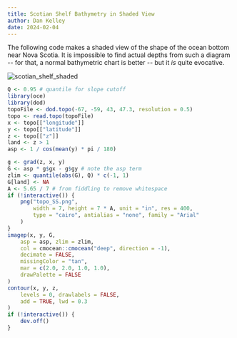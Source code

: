 ```yaml
---
title: Scotian Shelf Bathymetry in Shaded View
author: Dan Kelley
date: 2024-02-04
---
```


The following code makes a shaded view of the shape of the ocean bottom near
Nova Scotia. It is impossible to find actual depths from such a diagram -- for
that, a normal bathymetric chart is better -- but it *is* quite evocative.

![scotian_shelf_shaded](/dek_blog/docs/assets/images/2024-02-04-scotian-shelf-shaded.png)

```R
Q <- 0.95 # quantile for slope cutoff
library(oce)
library(dod)
topoFile <- dod.topo(-67, -59, 43, 47.3, resolution = 0.5)
topo <- read.topo(topoFile)
x <- topo[["longitude"]]
y <- topo[["latitude"]]
z <- topo[["z"]]
land <- z > 1
asp <- 1 / cos(mean(y) * pi / 180)

g <- grad(z, x, y)
G <- asp * g$gx - g$gy # note the asp term
zlim <- quantile(abs(G), Q) * c(-1, 1)
G[land] <- NA
A <- 5.65 / 7 # from fiddling to remove whitespace
if (!interactive()) {
    png("topo_SS.png",
        width = 7, height = 7 * A, unit = "in", res = 400,
        type = "cairo", antialias = "none", family = "Arial"
    )
}
imagep(x, y, G,
    asp = asp, zlim = zlim,
    col = cmocean::cmocean("deep", direction = -1),
    decimate = FALSE,
    missingColor = "tan",
    mar = c(2.0, 2.0, 1.0, 1.0),
    drawPalette = FALSE
)
contour(x, y, z,
    levels = 0, drawlabels = FALSE,
    add = TRUE, lwd = 0.3
)
if (!interactive()) {
    dev.off()
}
```
